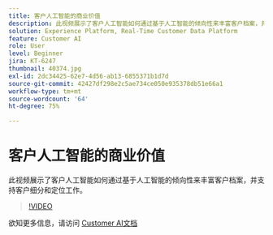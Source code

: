 ```yaml
---
title: 客户人工智能的商业价值
description: 此视频展示了客户人工智能如何通过基于人工智能的倾向性来丰富客户档案，并支持客户细分和定位工作。
solution: Experience Platform, Real-Time Customer Data Platform
feature: Customer AI
role: User
level: Beginner
jira: KT-6247
thumbnail: 40374.jpg
exl-id: 2dc34425-62e7-4d56-ab13-6855371b1d7d
source-git-commit: 42427df298e2c5ae734ce050e935378db51e66a1
workflow-type: tm+mt
source-wordcount: '64'
ht-degree: 75%

---
```


# 客户人工智能的商业价值

此视频展示了客户人工智能如何通过基于人工智能的倾向性来丰富客户档案，并支持客户细分和定位工作。

>[!VIDEO](https://video.tv.adobe.com/v/40374?quality=12&learn=on)

欲知更多信息，请访问 [Customer AI文档](https://experienceleague.adobe.com/docs/experience-platform/intelligent-services/customer-ai/overview.html)
